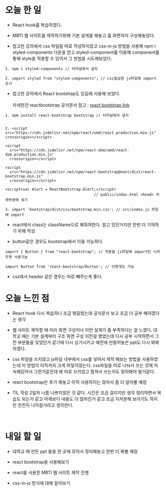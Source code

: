 # 오늘 한 일

- React hook를 복습하였다.

- MBTI 웹 사이트를 제작하기위해 기본 설계를 해놓고 홈 화면까지 구성해놓았다.

- 참고한 강의에서 css 파일을 따로 작성하지않고 css-in-js 방법을 사용해 npm i styled-components 다운을 받고 styled-component를 이용해 component를 통해 style을 적용할 수 있어서 그 방법을 시도해보았다.

```
1. npm i styled-components // 터미널에서 설치

2. import styled from "styled-components"; // css필요한 js파일에 import 추가
```

- 참고한 강의에서 React bootstrap도 있길래 사용해 보았다.
  <br />
  <br />
  자세한건 reactbootstrap 공식문서 참고 :
  [react bootstrap link](https://react-bootstrap.github.io/getting-started/introduction)

```
1. npm install react-bootstrap bootstrap // 터미널에서 설치


2. <script src="https://cdn.jsdelivr.net/npm/react/umd/react.production.min.js" crossorigin></script>

<script
  src="https://cdn.jsdelivr.net/npm/react-dom/umd/react-dom.production.min.js"
  crossorigin></script>

<script
  src="https://cdn.jsdelivr.net/npm/react-bootstrap@next/dist/react-bootstrap.min.js"
  crossorigin></script>

<script>var Alert = ReactBootstrap.Alert;</script>
                                        // public/index.html <head> 아래부분에 넣기

3. import 'bootstrap/dist/css/bootstrap.min.css'; // src/index.js 파일에 import
```

- react에서 class는 className으로 해줘야한다. 알고 있던거지만 한번 더 기억하기 위해 작성

- button같은 경우도 bootstrap에서 이용 가능하다.

```
import { Button } from "react-bootstrap"; // 적용할 js파일에 import만 시켜주면 사용가능

import Button from 'react-bootstrap/Button'; // 이렇게도 가능
```

- css에서 header 같은 경우는 따로 빼주는게 좋다.

# 오늘 느낀 점

- React hook 다시 복습하니 조금 헷갈렸는데 공식문서 보고 조금 더 공부 해야겠다는 생각

- 웹 사이트 제작할 때 미리 화면 구성이나 이런 설계가 좀 부족하다는 걸 느꼈다.
  대학교 때는 기본 설계부터 구조 화면 구성 이런걸 했었는데 다시 공부 시작하면서 그런 부분들을 잊었던거 같기에 다시 상기시키고 예전에 만들어놓은 ppt도 다시 봐봐야겠다.

- css 파일을 쓰지않고 js파일 내부에서 css를 넣어서 제작 해보는 방법을 사용하였는데 이 방법이 아직까지 크게 와닿지않는다. css파일을 따로 나눠서 쓰는 것에 익숙해있어서 그런거같은데 왜 따로 쓰지않고 합쳐서 쓰는지도 찾아봐야 될거같다.

- react bootstrap은 추가 해놓고 아직 사용하지는 않아서 좀 더 알아볼 예정

- TIL 작성 2일차 나름 나쁘지않은 것 같다. 시간은 조금 걸리지만 생각 정리하면서 복습도 되는거 같고 어제보다 내용도 더 많아진거 같고 조금 지저분해 보이기도 하지만 천천히 나아질거라고 생각한다.

<br />

# 내일 할 일

- 대학교 때 만든 ppt 들을 한 곳에 모아서 정리해놓고 한번 더 봐볼 예정

- react bootstrap을 사용해보기

- react를 사용한 MBTI 웹 사이트 제작 진행

- css-in-js 방식에 대해 알아보기
